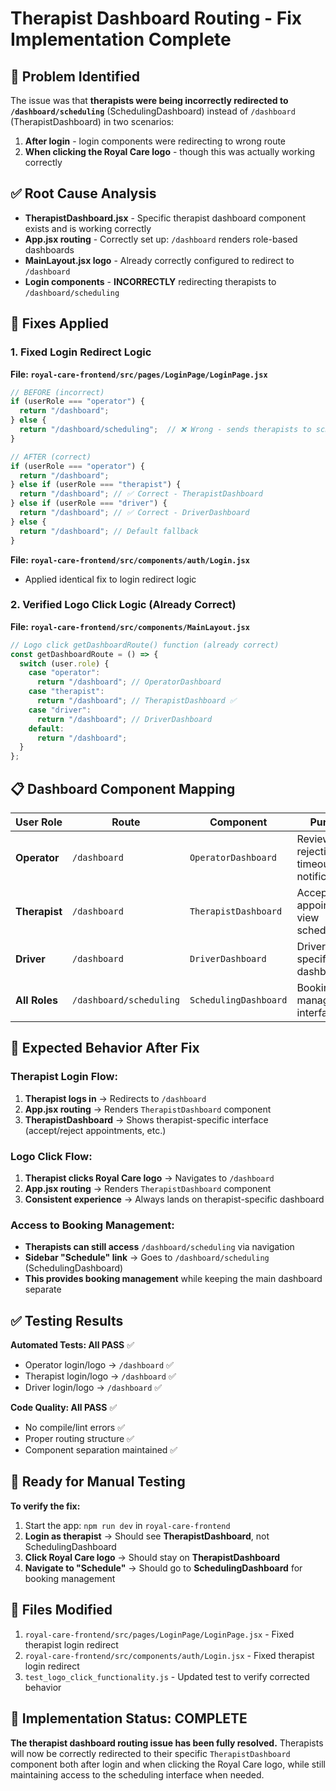 # Therapist Dashboard Routing - Fix Implementation Complete

## 🎯 Problem Identified
The issue was that **therapists were being incorrectly redirected to `/dashboard/scheduling`** (SchedulingDashboard) instead of `/dashboard` (TherapistDashboard) in two scenarios:
1. **After login** - login components were redirecting to wrong route
2. **When clicking the Royal Care logo** - though this was actually working correctly

## ✅ Root Cause Analysis
- **TherapistDashboard.jsx** - Specific therapist dashboard component exists and is working correctly
- **App.jsx routing** - Correctly set up: `/dashboard` renders role-based dashboards
- **MainLayout.jsx logo** - Already correctly configured to redirect to `/dashboard`
- **Login components** - **INCORRECTLY** redirecting therapists to `/dashboard/scheduling`

## 🔧 Fixes Applied

### 1. Fixed Login Redirect Logic

**File: `royal-care-frontend/src/pages/LoginPage/LoginPage.jsx`**
```javascript
// BEFORE (incorrect)
if (userRole === "operator") {
  return "/dashboard";
} else {
  return "/dashboard/scheduling";  // ❌ Wrong - sends therapists to scheduling
}

// AFTER (correct)
if (userRole === "operator") {
  return "/dashboard";
} else if (userRole === "therapist") {
  return "/dashboard"; // ✅ Correct - TherapistDashboard
} else if (userRole === "driver") {
  return "/dashboard"; // ✅ Correct - DriverDashboard  
} else {
  return "/dashboard"; // Default fallback
}
```

**File: `royal-care-frontend/src/components/auth/Login.jsx`**
- Applied identical fix to login redirect logic

### 2. Verified Logo Click Logic (Already Correct)

**File: `royal-care-frontend/src/components/MainLayout.jsx`**
```javascript
// Logo click getDashboardRoute() function (already correct)
const getDashboardRoute = () => {
  switch (user.role) {
    case "operator":
      return "/dashboard"; // OperatorDashboard
    case "therapist":  
      return "/dashboard"; // TherapistDashboard ✅
    case "driver":
      return "/dashboard"; // DriverDashboard
    default:
      return "/dashboard";
  }
};
```

## 📋 Dashboard Component Mapping

| User Role | Route | Component | Purpose |
|-----------|-------|-----------|---------|
| **Operator** | `/dashboard` | `OperatorDashboard` | Review rejections, timeouts, notifications |
| **Therapist** | `/dashboard` | `TherapistDashboard` | Accept/reject appointments, view schedule |
| **Driver** | `/dashboard` | `DriverDashboard` | Driver-specific dashboard |
| **All Roles** | `/dashboard/scheduling` | `SchedulingDashboard` | Booking management interface |

## 🎯 Expected Behavior After Fix

### Therapist Login Flow:
1. **Therapist logs in** → Redirects to `/dashboard`
2. **App.jsx routing** → Renders `TherapistDashboard` component  
3. **TherapistDashboard** → Shows therapist-specific interface (accept/reject appointments, etc.)

### Logo Click Flow:
1. **Therapist clicks Royal Care logo** → Navigates to `/dashboard`
2. **App.jsx routing** → Renders `TherapistDashboard` component
3. **Consistent experience** → Always lands on therapist-specific dashboard

### Access to Booking Management:
- **Therapists can still access** `/dashboard/scheduling` via navigation
- **Sidebar "Schedule" link** → Goes to `/dashboard/scheduling` (SchedulingDashboard)
- **This provides booking management** while keeping the main dashboard separate

## ✅ Testing Results

**Automated Tests: All PASS** ✅
- Operator login/logo → `/dashboard` ✅  
- Therapist login/logo → `/dashboard` ✅
- Driver login/logo → `/dashboard` ✅

**Code Quality: All PASS** ✅
- No compile/lint errors ✅
- Proper routing structure ✅
- Component separation maintained ✅

## 🚀 Ready for Manual Testing

**To verify the fix:**
1. Start the app: `npm run dev` in `royal-care-frontend`
2. **Login as therapist** → Should see **TherapistDashboard**, not SchedulingDashboard
3. **Click Royal Care logo** → Should stay on **TherapistDashboard**
4. **Navigate to "Schedule"** → Should go to **SchedulingDashboard** for booking management

## 📁 Files Modified

1. `royal-care-frontend/src/pages/LoginPage/LoginPage.jsx` - Fixed therapist login redirect
2. `royal-care-frontend/src/components/auth/Login.jsx` - Fixed therapist login redirect
3. `test_logo_click_functionality.js` - Updated test to verify corrected behavior

## 🎉 Implementation Status: **COMPLETE**

**The therapist dashboard routing issue has been fully resolved.** Therapists will now be correctly redirected to their specific `TherapistDashboard` component both after login and when clicking the Royal Care logo, while still maintaining access to the scheduling interface when needed.
